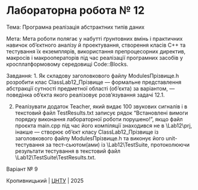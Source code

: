 ﻿# Лабораторна робота № 12

Тема: Програмна реалізація абстрактних типів даних

Мета: Мета роботи полягає у набутті ґрунтовних вмінь і практичних навичок об’єктного аналізу й проектування, створення класів С++ та тестування їх екземплярів, використання препроцесорних директив, макросів і макрооператорів під час реалізації програмних засобів у кросплатформовому середовищі Code::Blocks.

Завдання: 1. Як складову заголовкового файлу ModulesПрізвище.h розробити
клас ClassLab12_Прізвище –– формальне представлення
абстракції сутності предметної області (об’єкта) за варіантом, ―
поведінка об’єкта якого реалізовує розв’язування задачі 12.1.

2. Реалізувати додаток Teacher, який видає 100 звукових сигналів і в
текстовий файл TestResults.txt записує рядок “Встановлені вимоги
порядку виконання лабораторної роботи порушено!”, якщо файл
проєкта main.срр під час його компіляції знаходився не в \Lab12\prj,
інакше –– створює об’єкт класу ClassLab12_Прізвище із
заголовкового файлу ModulesПрізвище.h та виконує його unit-тестування
за тест-сьютом(ами) із \Lab12\TestSuite\, протоколюючи результати
тестування в текстовий файл \Lab12\TestSuite\TestResults.txt. 

Варіант № 9


Кропивницький | <a href="http://www.kntu.kr.ua/">ЦНТУ</a> | 2025
